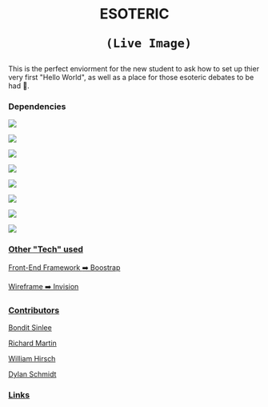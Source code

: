 <h1 align="center"> ESOTERIC 
        
        (Live Image)
        
###       
This is the perfect enviorment for the new student to ask how to set up thier very first "Hello World", as well as a place for those esoteric debates to be had 🧠.

### Dependencies
         
<a href="https://www.npmjs.com/package/apollo-server"><img src="https://img.shields.io/badge/Apollo--Server-v3.6.2-red" />
         
<a href="https://jwt.io/"><img src="https://img.shields.io/badge/JWT-v9.0.0-red" />
                                                                                
<a href="https://www.npmjs.com/package/express"><img src="https://img.shields.io/badge/Express-v4.18.2-red" />  
                                                                                                           
                                                                                                           
<a href="https://www.npmjs.com/package/express-validator"><img src="https://img.shields.io/badge/Express%20Validator-v6.14.3-red" /> 
                                                                                                                                 
<a href="https://www.npmjs.com/package/mongoose"><img src="https://img.shields.io/badge/Mongoose-v5.9.10-red" />                                                                                                                           
        
<a href="https://www.npmjs.com/package/gravatar"><img src="https://img.shields.io/badge/Gravatar-v1.8.2-red" />    
        
<a href="https://www.npmjs.com/package/bcrypt"><img src="https://img.shields.io/badge/BcryptJS-v2.4.3-red" />   
        
<a href="https://www.npmjs.com/package/nodemon"><img src="https://img.shields.io/badge/Nodemon-v2.0.20-red" />            
               
### Other "Tech" used
Front-End Framework <a href="https://getbootstrap.com/docs/5.3/getting-started/introduction/"> ➡️  Boostrap  
        
Wireframe <a href="https://www.invisionapp.com/"> ➡️  Invision
        
### Contributors
                                                      
<a href="https://github.com/BonditS"> Bondit Sinlee
        
<a href="https://github.com/HTML-No0b"> Richard Martin
        
<a href="https://github.com/WilliamHirschh"> William Hirsch
        
<a href="https://github.com/DylanSchmidt2"> Dylan Schmidt
### Links
